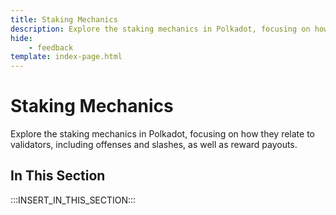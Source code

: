```yaml
---
title: Staking Mechanics
description: Explore the staking mechanics in Polkadot, focusing on how they relate to validators, including offenses and slashes, as well as reward payouts.
hide: 
    - feedback
template: index-page.html
---
```


# Staking Mechanics

Explore the staking mechanics in Polkadot, focusing on how they relate to validators, including offenses and slashes, as well as reward payouts.

## In This Section

:::INSERT_IN_THIS_SECTION:::